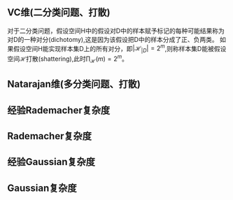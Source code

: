 ## VC维(二分类问题、打散)
对于二分类问题，假设空间H中的假设对D中的样本赋予标记的每种可能结果称为对D的一种对分(dichotomy),这是因为该假设把D中的样本分成了正、负两类。
如果假设空间H能实现样本集D上的所有对分，即$|\mathcal{H}_{|D}| = 2^{m}$,则称样本集D能被假设空间$\mathcal{H}$打散(shattering),此时$\prod_{\mathcal{H}}{(m)} = 2^{m}$。
## Natarajan维(多分类问题、打散)

## 经验Rademacher复杂度

## Rademacher复杂度

## 经验Gaussian复杂度

## Gaussian复杂度

